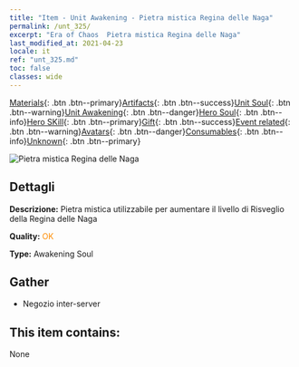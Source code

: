 ```yaml
---
title: "Item - Unit Awakening - Pietra mistica Regina delle Naga"
permalink: /unt_325/
excerpt: "Era of Chaos  Pietra mistica Regina delle Naga"
last_modified_at: 2021-04-23
locale: it
ref: "unt_325.md"
toc: false
classes: wide
---
```

 [Materials](/ItemsIT/){: .btn .btn--primary}[Artifacts](/ItemsIT/Artifacts/){: .btn .btn--success}[Unit Soul](/ItemsIT/UnitSoul/){: .btn .btn--warning}[Unit Awakening](/ItemsIT/UnitAwakening/){: .btn .btn--danger}[Hero Soul](/ItemsIT/HeroSoul/){: .btn .btn--info}[Hero SKill](/ItemsIT/HeroSkill/){: .btn .btn--primary}[Gift](/ItemsIT/Gift/){: .btn .btn--success}[Event related](/ItemsIT/Events/){: .btn .btn--warning}[Avatars](/ItemsIT/Avatars/){: .btn .btn--danger}[Consumables](/ItemsIT/Consumables/){: .btn .btn--info}[Unknown](/ItemsIT/Unknown/){: .btn .btn--primary}

 ![Pietra mistica Regina delle Naga](/images/u/tia_shenv.jpg)

## Dettagli
 **Descrizione:** Pietra mistica utilizzabile per aumentare il livello di Risveglio della Regina delle Naga

 **Quality:** <span style="color: #FF8C00">OK</span>

 **Type:** Awakening Soul

## Gather

*    Negozio inter-server 

## This item contains:

  None

